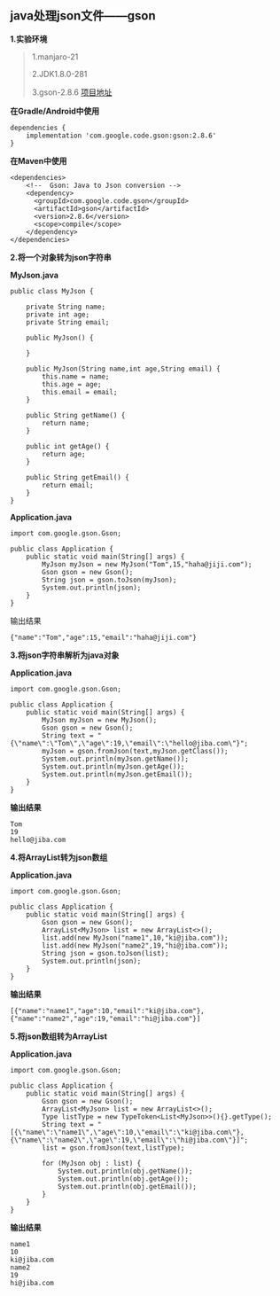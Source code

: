 ## java处理json文件——gson

**1.实验环境**

>1.manjaro-21
>
>2.JDK1.8.0-281
>
>3.gson-2.8.6 [项目地址](https://github.com/google/gson)
>

**在Gradle/Android中使用**

```
dependencies {
    implementation 'com.google.code.gson:gson:2.8.6'
}
```

**在Maven中使用**

```
<dependencies>
    <!--  Gson: Java to Json conversion -->
    <dependency>
      <groupId>com.google.code.gson</groupId>
      <artifactId>gson</artifactId>
      <version>2.8.6</version>
      <scope>compile</scope>
    </dependency>
</dependencies>
```

**2.将一个对象转为json字符串**

**MyJson.java**
```
public class MyJson {

    private String name;
    private int age;
    private String email;

    public MyJson() {

    }

    public MyJson(String name,int age,String email) {
        this.name = name;
        this.age = age;
        this.email = email;
    }

    public String getName() {
        return name;
    }

    public int getAge() {
        return age;
    }

    public String getEmail() {
        return email;
    }
}

```

**Application.java**

```
import com.google.gson.Gson;

public class Application {
    public static void main(String[] args) {
        MyJson myJson = new MyJson("Tom",15,"haha@jiji.com");
        Gson gson = new Gson();
        String json = gson.toJson(myJson);
        System.out.println(json);
    }
}
```

输出结果

```
{"name":"Tom","age":15,"email":"haha@jiji.com"}
```

**3.将json字符串解析为java对象**

**Application.java**
```
import com.google.gson.Gson;

public class Application {
    public static void main(String[] args) {
        MyJson myJson = new MyJson();
        Gson gson = new Gson();
        String text = "{\"name\":\"Tom\",\"age\":19,\"email\":\"hello@jiba.com\"}";
        myJson = gson.fromJson(text,myJson.getClass());
        System.out.println(myJson.getName());
        System.out.println(myJson.getAge());
        System.out.println(myJson.getEmail());
    }
}
```

**输出结果**

```
Tom
19
hello@jiba.com
```

**4.将ArrayList转为json数组**

**Application.java**
```
import com.google.gson.Gson;

public class Application {
    public static void main(String[] args) {
        Gson gson = new Gson();
        ArrayList<MyJson> list = new ArrayList<>();
        list.add(new MyJson("name1",10,"ki@jiba.com"));
        list.add(new MyJson("name2",19,"hi@jiba.com"));
        String json = gson.toJson(list);
        System.out.println(json);
    }
}
```

**输出结果**

```
[{"name":"name1","age":10,"email":"ki@jiba.com"},{"name":"name2","age":19,"email":"hi@jiba.com"}]
```

**5.将json数组转为ArrayList**

**Application.java**
```
import com.google.gson.Gson;

public class Application {
    public static void main(String[] args) {
        Gson gson = new Gson();    
        ArrayList<MyJson> list = new ArrayList<>();
        Type listType = new TypeToken<List<MyJson>>(){}.getType();
        String text = "[{\"name\":\"name1\",\"age\":10,\"email\":\"ki@jiba.com\"},{\"name\":\"name2\",\"age\":19,\"email\":\"hi@jiba.com\"}]";
        list = gson.fromJson(text,listType);

        for (MyJson obj : list) {
            System.out.println(obj.getName());
            System.out.println(obj.getAge());
            System.out.println(obj.getEmail());
        }
    }
}

```

**输出结果**

```
name1
10
ki@jiba.com
name2
19
hi@jiba.com
```
